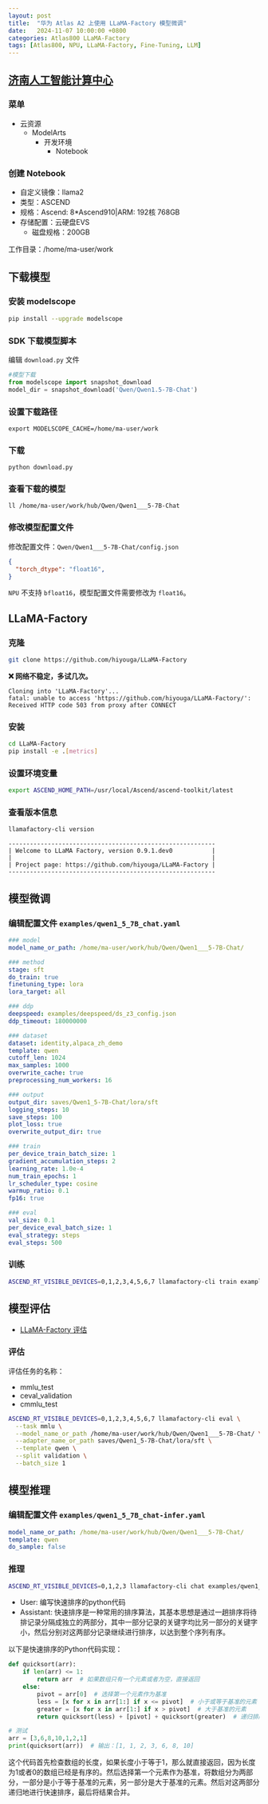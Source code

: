 ```yaml
---
layout: post
title:  "华为 Atlas A2 上使用 LLaMA-Factory 模型微调"
date:   2024-11-07 10:00:00 +0800
categories: Atlas800 LLaMA-Factory
tags: [Atlas800, NPU, LLaMA-Factory, Fine-Tuning, LLM]
---
```


## [济南人工智能计算中心](https://uconsole.jnaicc.com/)

### 菜单

- 云资源
  - ModelArts
    - 开发环境
      - Notebook

### 创建 Notebook

- 自定义镜像：llama2
- 类型：ASCEND
- 规格：Ascend: 8*Ascend910|ARM: 192核 768GB
- 存储配置：云硬盘EVS
  - 磁盘规格：200GB

工作目录：/home/ma-user/work


## 下载模型

### 安装 modelscope

```bash
pip install --upgrade modelscope
```

### SDK 下载模型脚本

编辑 `download.py` 文件

```python
#模型下载
from modelscope import snapshot_download
model_dir = snapshot_download('Qwen/Qwen1.5-7B-Chat')
```

### 设置下载路径

```shell
export MODELSCOPE_CACHE=/home/ma-user/work
```

### 下载

```shell
python download.py
```

### 查看下载的模型

```shell
ll /home/ma-user/work/hub/Qwen/Qwen1___5-7B-Chat
```

### 修改模型配置文件

修改配置文件：`Qwen/Qwen1___5-7B-Chat/config.json`
```json
{
  "torch_dtype": "float16",
}
```

`NPU` 不支持 `bfloat16`，模型配置文件需要修改为 `float16`。


## LLaMA-Factory

### 克隆

```bash
git clone https://github.com/hiyouga/LLaMA-Factory
```

**❌ 网络不稳定，多试几次。**

```
Cloning into 'LLaMA-Factory'...
fatal: unable to access 'https://github.com/hiyouga/LLaMA-Factory/': Received HTTP code 503 from proxy after CONNECT
```

### 安装
  
```bash
cd LLaMA-Factory
pip install -e .[metrics]
```

### 设置环境变量

```bash
export ASCEND_HOME_PATH=/usr/local/Ascend/ascend-toolkit/latest
```

### 查看版本信息

```bash
llamafactory-cli version
```
```
----------------------------------------------------------
| Welcome to LLaMA Factory, version 0.9.1.dev0           |
|                                                        |
| Project page: https://github.com/hiyouga/LLaMA-Factory |
----------------------------------------------------------
```


## 模型微调

### 编辑配置文件 `examples/qwen1_5_7B_chat.yaml`

```yaml
### model
model_name_or_path: /home/ma-user/work/hub/Qwen/Qwen1___5-7B-Chat/

### method
stage: sft
do_train: true
finetuning_type: lora
lora_target: all

### ddp
deepspeed: examples/deepspeed/ds_z3_config.json
ddp_timeout: 180000000

### dataset
dataset: identity,alpaca_zh_demo
template: qwen
cutoff_len: 1024
max_samples: 1000
overwrite_cache: true
preprocessing_num_workers: 16

### output
output_dir: saves/Qwen1_5-7B-Chat/lora/sft
logging_steps: 10
save_steps: 100
plot_loss: true
overwrite_output_dir: true

### train
per_device_train_batch_size: 1
gradient_accumulation_steps: 2
learning_rate: 1.0e-4
num_train_epochs: 1
lr_scheduler_type: cosine
warmup_ratio: 0.1
fp16: true

### eval
val_size: 0.1
per_device_eval_batch_size: 1
eval_strategy: steps
eval_steps: 500
```

### 训练

```bash
ASCEND_RT_VISIBLE_DEVICES=0,1,2,3,4,5,6,7 llamafactory-cli train examples/qwen1_5_7B_chat.yaml
```


## 模型评估
- [LLaMA-Factory 评估](https://llamafactory.readthedocs.io/zh-cn/latest/getting_started/eval.html)

### 评估

评估任务的名称：
- mmlu_test
- ceval_validation
- cmmlu_test

```bash
ASCEND_RT_VISIBLE_DEVICES=0,1,2,3,4,5,6,7 llamafactory-cli eval \
  --task mmlu \
  --model_name_or_path /home/ma-user/work/hub/Qwen/Qwen1___5-7B-Chat/ \
  --adapter_name_or_path saves/Qwen1_5-7B-Chat/lora/sft \
  --template qwen \
  --split validation \
  --batch_size 1
```


## 模型推理

### 编辑配置文件 `examples/qwen1_5_7B_chat-infer.yaml`

```yaml
model_name_or_path: /home/ma-user/work/hub/Qwen/Qwen1___5-7B-Chat/
template: qwen
do_sample: false
```

### 推理

```bash
ASCEND_RT_VISIBLE_DEVICES=0,1,2,3 llamafactory-cli chat examples/qwen1_5_7B_chat-infer.yaml
```

- User: 编写快速排序的python代码
- Assistant: 
快速排序是一种常用的排序算法，其基本思想是通过一趟排序将待排记录分隔成独立的两部分，其中一部分记录的关键字均比另一部分的关键字小，然后分别对这两部分记录继续进行排序，以达到整个序列有序。

以下是快速排序的Python代码实现：

```python
def quicksort(arr):
    if len(arr) <= 1:
        return arr  # 如果数组只有一个元素或者为空，直接返回
    else:
        pivot = arr[0]  # 选择第一个元素作为基准
        less = [x for x in arr[1:] if x <= pivot]  # 小于或等于基准的元素
        greater = [x for x in arr[1:] if x > pivot]  # 大于基准的元素
        return quicksort(less) + [pivot] + quicksort(greater)  # 递归排序两部分并合并

# 测试
arr = [3,6,8,10,1,2,1]
print(quicksort(arr))  # 输出：[1, 1, 2, 3, 6, 8, 10]
```

这个代码首先检查数组的长度，如果长度小于等于1，那么就直接返回，因为长度为1或者0的数组已经是有序的。然后选择第一个元素作为基准，将数组分为两部分，一部分是小于等于基准的元素，另一部分是大于基准的元素。然后对这两部分递归地进行快速排序，最后将结果合并。


